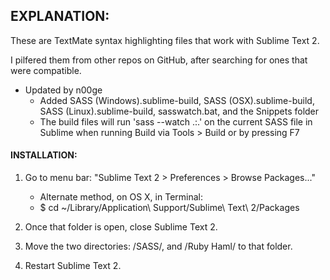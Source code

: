 ## EXPLANATION:

These are TextMate syntax highlighting files that work with Sublime Text 2.

I pilfered them from other repos on GitHub, after searching for ones that were compatible.

* Updated by n00ge
	- Added SASS (Windows).sublime-build, SASS (OSX).sublime-build, SASS (Linux).sublime-build, sasswatch.bat, and the Snippets folder
	- The build files will run 'sass --watch .:.' on the current SASS file in Sublime when running Build via Tools > Build or by pressing F7


#### INSTALLATION:

1. Go to menu bar: "Sublime Text 2 > Preferences > Browse Packages..."
   - Alternate method, on OS X, in Terminal:
   - $ cd ~/Library/Application\ Support/Sublime\ Text\ 2/Packages

2. Once that folder is open, close Sublime Text 2.

3. Move the two directories: /SASS/, and /Ruby Haml/ to that folder.

4. Restart Sublime Text 2.
